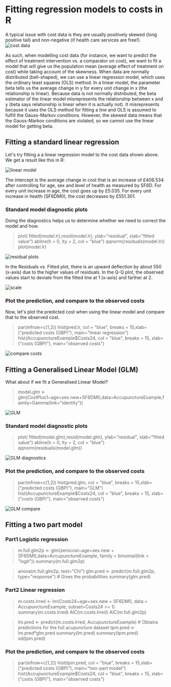# Fitting regression models to costs in R

A typical issue with cost data is they are usually positively skewed (long positive tail) and non-negative (if health care services are free!). 
![cost data](https://github.com/1Genevieve/Cost_modelling/blob/master/cost.png)

As such, when modelling cost data (for instance, we want to predict the effect of treatment intervention vs. a comparator on cost), we want to fit a model that will give us the population mean (average effect of treatment on cost) while taking account of the skewness. When data are normally distributed (bell-shaped), we can use a linear regression model, which uses the ordinary least squares (OLS) method. In a linear model, the parameter beta tells us the average change in y for every unit change in x (the relationship is linear). Because data is not normally distributed, the beta estimator of the linear model misrepresents the relationship between x and y (beta says relationship is linear when it is actually not). It misrepresents because it uses the OLS method for fitting a line and OLS is assumed to fulfill the Gauss-Markov conditions. However, the skewed data means that the Gauss-Markov conditions are violated, so we cannot use the linear model for getting beta.

## Fitting a standard linear regression

Let's try fitting a a linear regression model to the cost data shown above. We get a result like this in R:

![linear model](https://github.com/1Genevieve/Cost_modelling/blob/master/LM.JPG)

The intercept is the average change in cost that is an increase of £406.534 after controlling for age, sex and level of health as measured by SF6D. For every unit increase in age, the cost goes up by £5.035. For every unit increase in health (SF6DM0), the cost decreases by £551.301.

### Standard model diagnostic plots
Doing the diagnostics helps us to determine whether we need to correct the model and how.

>plot( fitted(model.lr),resid(model.lr), ylab="residual", xlab="fitted value")
>abline(h = 0, lty = 2, col = "blue")
>qqnorm(residuals(model.lr))
>plot(model.lr)

![residual plots](https://github.com/1Genevieve/Cost_modelling/blob/master/Residual%20plots.jpg)

In the Residuals vs. Fitted plot, there is an upward deflection by about 550 (x-axis) due to the higher values of residuals. In the Q-Q plot, the observed values start to deviate from the fitted line at 1 (x-axis) and farther at 2.

![scale](https://github.com/1Genevieve/Cost_modelling/blob/master/scale.jpg)

### Plot the prediction, and compare to the observed costs
Now, let's plot the predicted cost when using the linear model and compare that to the observed cost.

>par(mfrow=c(1,2))
>hist(pred.lr, col = "blue", breaks = 15,xlab=("predicted costs (GBP)"), main="linear regression")
>hist(AccupunctureExample$Costs24, col = "blue", breaks = 15, xlab=("costs (GBP)"), main="observed costs")

![compare costs](https://github.com/1Genevieve/Cost_modelling/blob/master/compare.JPG)


## Fitting a Generalised Linear Model (GLM)
What about if we fit a Generalised Linear Model?

>model.glm <- glm(CostPlus1~age+sex.new+SF6DM0,data=AccupunctureExample,family=Gamma(link="identity"))

![GLM](https://github.com/1Genevieve/Cost_modelling/blob/master/GLM.JPG)

### Standard model diagnostic plots
>plot( fitted(model.glm),resid(model.glm), ylab="residual", xlab="fitted value")
>abline(h = 0, lty = 2, col = "blue")
>qqnorm(residuals(model.glm))

![GLM diagnostics](https://github.com/1Genevieve/Cost_modelling/blob/master/GLM_diagnostics.jpg)

### Plot the prediction, and compare to the observed costs
>par(mfrow=c(1,2))
>hist(pred.glm, col = "blue", breaks = 15,xlab=("predicted costs (GBP)"), main="GLM")
>hist(AccupunctureExample$Costs24, col = "blue", breaks = 15, xlab=("costs (GBP)"), main="observed costs")

![GLM compare](https://github.com/1Genevieve/Cost_modelling/blob/master/GLM_compare%20plots.jpg)


## Fitting a two part model

### Part1 Logistic regression
>m.full.glm2p <- glm(zerocost~age+sex.new + SF6DM0,data=AccupunctureExample, family = binomial(link = "logit"))
>summary(m.full.glm2p)

>anova(m.full.glm2p, test="Chi")
>glm.pred <- predict(m.full.glm2p, type="response") # Gives the probabilities
>summary(glm.pred)

### Part2 Linear regression
>m.costs.lrred <- lm(Costs24~age+sex.new + SF6DM0, data = AccupunctureExample, subset=Costs24 >= 1)
>summary(m.costs.lrred)
>AIC(m.costs.lrred)
>AIC(m.full.glm2p)

>lm.pred <-  predict(m.costs.lrred, AccupunctureExample) # Obtains predictions for the full acupuncture dataset
>tpm.pred <- lm.pred*glm.pred
>summary(lm.pred)
>summary(tpm.pred)
>sd(tpm.pred)

### Plot the prediction, and compare to the observed costs
>par(mfrow=c(1,2))
>hist(tpm.pred, col = "blue", breaks = 15,xlab=("predicted costs (GBP)"), main="two-part model")
>hist(AccupunctureExample$Costs24, col = "blue", breaks = 15, xlab=("costs (GBP)"), main="observed costs")
